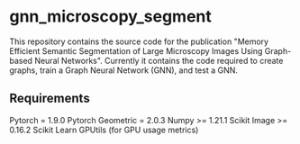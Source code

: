 # gnn_microscopy_segment
This repository contains the source code for the publication "Memory Efficient Semantic Segmentation of Large Microscopy Images Using Graph-based Neural Networks". Currently it contains the code required to create graphs, train a Graph Neural Network (GNN), and test a GNN.

## Requirements
Pytorch = 1.9.0
Pytorch Geometric = 2.0.3
Numpy >= 1.21.1
Scikit Image >= 0.16.2
Scikit Learn
GPUtils (for GPU usage metrics)
